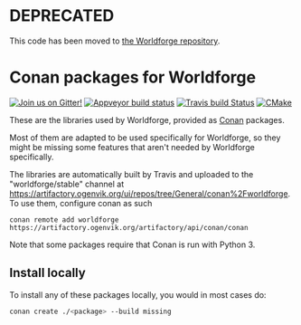 # DEPRECATED

This code has been moved to [the Worldforge repository](https://github.com/worldforge/worldforge). 

# Conan packages for Worldforge

[![Join us on Gitter!](https://badges.gitter.im/Worldforge.svg)](https://gitter.im/Worldforge/Lobby)
[![Appveyor build status](https://ci.appveyor.com/api/projects/status/github/worldforge/conan-packages?branch=master&svg=true)](https://ci.appveyor.com/project/erikogenvik/conan-packages)
[![Travis build Status](https://travis-ci.com/worldforge/conan-packages.svg?branch=master)](https://travis-ci.com/worldforge/conan-packages)
[![CMake](https://github.com/worldforge/conan-packages/actions/workflows/cmake.yml/badge.svg)](https://github.com/worldforge/conan-packages/actions/workflows/cmake.yml)

These are the libraries used by Worldforge, provided as [Conan](https://www.conan.io) packages.

Most of them are adapted to be used specifically for Worldforge, so they might be missing some features that aren't needed by Worldforge specifically.

The libraries are automatically built by Travis and uploaded to the "worldforge/stable" channel at https://artifactory.ogenvik.org/ui/repos/tree/General/conan%2Fworldforge. To use them, configure conan as such
```
conan remote add worldforge https://artifactory.ogenvik.org/artifactory/api/conan/conan
```

Note that some packages require that Conan is run with Python 3.

## Install locally

To install any of these packages locally, you would in most cases do:
```bash
conan create ./<package> --build missing
```
